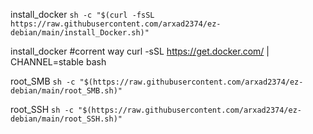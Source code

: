 install_docker
```sh -c "$(curl -fsSL https://raw.githubusercontent.com/arxad2374/ez-debian/main/install_Docker.sh)"```

install_docker #corrent way
curl -sSL https://get.docker.com/ | CHANNEL=stable bash

root_SMB
```sh -c "$(https://raw.githubusercontent.com/arxad2374/ez-debian/main/root_SMB.sh)"```

root_SSH
```sh -c "$(https://raw.githubusercontent.com/arxad2374/ez-debian/main/root_SSH.sh)"```
